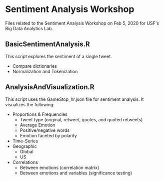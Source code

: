 # Sentiment Analysis Workshop

Files related to the Sentiment Analysis Workshop on Feb 5, 2020 for USF's Big Data Analytics Lab.

##  BasicSentimentAnalysis.R
This script explores the sentiment of a single tweet. 
* Compare dictionaries
* Normalization and Tokenization 

## AnalysisAndVisualization.R
This script uses the GameStop_hr.json file for sentiment analysis. It visualizes the following:
* Proportions & Frequencies
  * Tweet type (original, retweet, quotes, and quoted retweets)
  * Average Emotion
  * Positive/negative words
  * Emotion faceted by polarity
* Time-Series
* Geographic
  * Global
  * US
* Correlations 
  * Between emotions (correlation matrix)
  * Between emotions and variables (significance testing)

